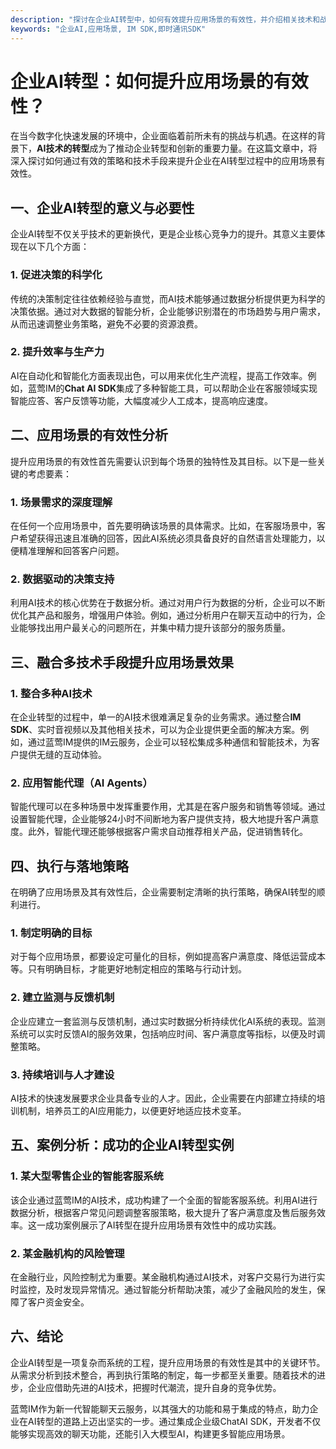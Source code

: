 ```yaml
---
description: "探讨在企业AI转型中，如何有效提升应用场景的有效性，并介绍相关技术和战略。"
keywords: "企业AI,应用场景, IM SDK,即时通讯SDK"
---
```

# 企业AI转型：如何提升应用场景的有效性？

在当今数字化快速发展的环境中，企业面临着前所未有的挑战与机遇。在这样的背景下，**AI技术的转型**成为了推动企业转型和创新的重要力量。在这篇文章中，将深入探讨如何通过有效的策略和技术手段来提升企业在AI转型过程中的应用场景有效性。

## 一、企业AI转型的意义与必要性

企业AI转型不仅关乎技术的更新换代，更是企业核心竞争力的提升。其意义主要体现在以下几个方面：

### 1. 促进决策的科学化

传统的决策制定往往依赖经验与直觉，而AI技术能够通过数据分析提供更为科学的决策依据。通过对大数据的智能分析，企业能够识别潜在的市场趋势与用户需求，从而迅速调整业务策略，避免不必要的资源浪费。

### 2. 提升效率与生产力

AI在自动化和智能化方面表现出色，可以用来优化生产流程，提高工作效率。例如，蓝莺IM的**Chat AI SDK**集成了多种智能工具，可以帮助企业在客服领域实现智能应答、客户反馈等功能，大幅度减少人工成本，提高响应速度。

## 二、应用场景的有效性分析

提升应用场景的有效性首先需要认识到每个场景的独特性及其目标。以下是一些关键的考虑要素：

### 1. 场景需求的深度理解

在任何一个应用场景中，首先要明确该场景的具体需求。比如，在客服场景中，客户希望获得迅速且准确的回答，因此AI系统必须具备良好的自然语言处理能力，以便精准理解和回答客户问题。

### 2. 数据驱动的决策支持

利用AI技术的核心优势在于数据分析。通过对用户行为数据的分析，企业可以不断优化其产品和服务，增强用户体验。例如，通过分析用户在聊天互动中的行为，企业能够找出用户最关心的问题所在，并集中精力提升该部分的服务质量。

## 三、融合多技术手段提升应用场景效果

### 1. 整合多种AI技术

在企业转型的过程中，单一的AI技术很难满足复杂的业务需求。通过整合**IM SDK**、实时音视频以及其他相关技术，可以为企业提供更全面的解决方案。例如，通过蓝莺IM提供的IM云服务，企业可以轻松集成多种通信和智能技术，为客户提供无缝的互动体验。

### 2. 应用智能代理（AI Agents）

智能代理可以在多种场景中发挥重要作用，尤其是在客户服务和销售等领域。通过设置智能代理，企业能够24小时不间断地为客户提供支持，极大地提升客户满意度。此外，智能代理还能够根据客户需求自动推荐相关产品，促进销售转化。

## 四、执行与落地策略

在明确了应用场景及其有效性后，企业需要制定清晰的执行策略，确保AI转型的顺利进行。

### 1. 制定明确的目标

对于每个应用场景，都要设定可量化的目标，例如提高客户满意度、降低运营成本等。只有明确目标，才能更好地制定相应的策略与行动计划。

### 2. 建立监测与反馈机制

企业应建立一套监测与反馈机制，通过实时数据分析持续优化AI系统的表现。监测系统可以实时反馈AI的服务效果，包括响应时间、客户满意度等指标，以便及时调整策略。

### 3. 持续培训与人才建设

AI技术的快速发展要求企业具备专业的人才。因此，企业需要在内部建立持续的培训机制，培养员工的AI应用能力，以便更好地适应技术变革。

## 五、案例分析：成功的企业AI转型实例

### 1. 某大型零售企业的智能客服系统

该企业通过蓝莺IM的AI技术，成功构建了一个全面的智能客服系统。利用AI进行数据分析，根据客户常见问题调整客服策略，极大提升了客户满意度及售后服务效率。这一成功案例展示了AI转型在提升应用场景有效性中的成功实践。

### 2. 某金融机构的风险管理

在金融行业，风险控制尤为重要。某金融机构通过AI技术，对客户交易行为进行实时监控，及时发现异常情况。通过智能分析帮助决策，减少了金融风险的发生，保障了客户资金安全。

## 六、结论

企业AI转型是一项复杂而系统的工程，提升应用场景的有效性是其中的关键环节。从需求分析到技术整合，再到执行策略的制定，每一步都至关重要。随着技术的进步，企业应借助先进的AI技术，把握时代潮流，提升自身的竞争优势。

蓝莺IM作为新一代智能聊天云服务，以其强大的功能和易于集成的特点，助力企业在AI转型的道路上迈出坚实的一步。通过集成企业级ChatAI SDK，开发者不仅能够实现高效的聊天功能，还能引入大模型AI，构建更多智能应用场景。
